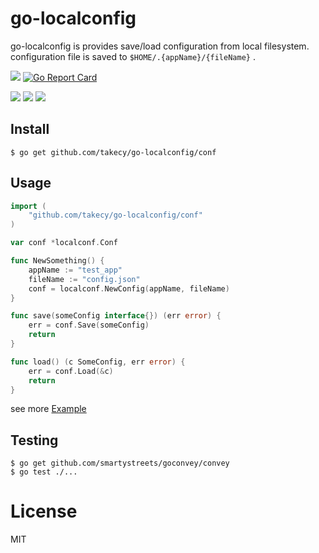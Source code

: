 # go-localconfig

go-localconfig is provides save/load configuration from local filesystem.  
configuration file is saved to `$HOME/.{appName}/{fileName}` .

![](https://img.shields.io/travis/takecy/go-localconfig.svg?style=flat-square)
[![Go Report Card](https://goreportcard.com/badge/github.com/takecy/go-localconfig)](https://goreportcard.com/report/github.com/takecy/go-localconfig)

![](https://img.shields.io/badge/license-MIT-blue.svg?style=flat-square)
![](https://img.shields.io/badge/golang-1.5.3-blue.svg?style=flat-square)
[![](https://img.shields.io/badge/godoc-reference-blue.svg?style=flat-square)](https://godoc.org/github.com/takecy/go-localconfig)

## Install
```shell
$ go get github.com/takecy/go-localconfig/conf
```

## Usage
```go
import (
	"github.com/takecy/go-localconfig/conf"
)

var conf *localconf.Conf

func NewSomething() {
	appName := "test_app"
	fileName := "config.json"
	conf = localconf.NewConfig(appName, fileName)
}

func save(someConfig interface{}) (err error) {
	err = conf.Save(someConfig)
	return
}

func load() (c SomeConfig, err error) {
	err = conf.Load(&c)
	return
}
```

see more [Example](./example/example.go)


## Testing
```shell
$ go get github.com/smartystreets/goconvey/convey
$ go test ./...
```

# License
MIT
